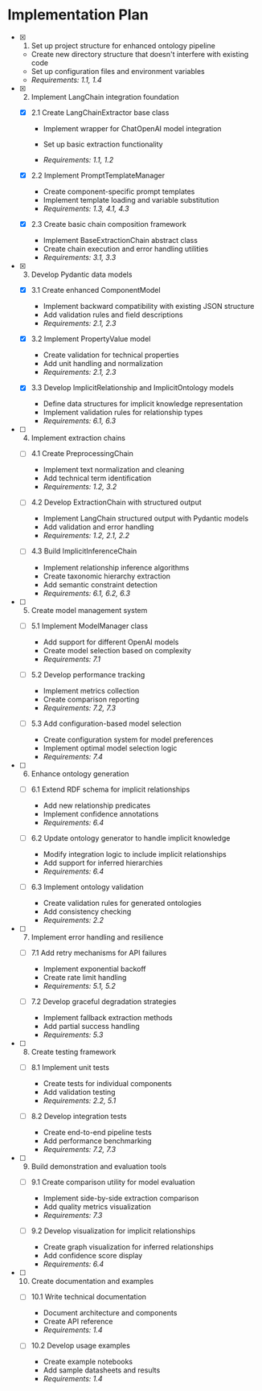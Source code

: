 # Implementation Plan

- [x] 1. Set up project structure for enhanced ontology pipeline





  - Create new directory structure that doesn't interfere with existing code
  - Set up configuration files and environment variables
  - _Requirements: 1.1, 1.4_

- [x] 2. Implement LangChain integration foundation









  - [x] 2.1 Create LangChainExtractor base class


    - Implement wrapper for ChatOpenAI model integration
    - Set up basic extraction functionality


    - _Requirements: 1.1, 1.2_
  
  - [x] 2.2 Implement PromptTemplateManager




    - Create component-specific prompt templates
    - Implement template loading and variable substitution
    - _Requirements: 1.3, 4.1, 4.3_
  
  - [x] 2.3 Create basic chain composition framework


    - Implement BaseExtractionChain abstract class
    - Create chain execution and error handling utilities
    - _Requirements: 3.1, 3.3_

- [x] 3. Develop Pydantic data models




  - [x] 3.1 Create enhanced ComponentModel


    - Implement backward compatibility with existing JSON structure
    - Add validation rules and field descriptions
    - _Requirements: 2.1, 2.3_
  
  - [x] 3.2 Implement PropertyValue model


    - Create validation for technical properties
    - Add unit handling and normalization
    - _Requirements: 2.1, 2.3_
  
  - [x] 3.3 Develop ImplicitRelationship and ImplicitOntology models


    - Define data structures for implicit knowledge representation
    - Implement validation rules for relationship types
    - _Requirements: 6.1, 6.3_

- [ ] 4. Implement extraction chains
  - [ ] 4.1 Create PreprocessingChain
    - Implement text normalization and cleaning
    - Add technical term identification
    - _Requirements: 1.2, 3.2_
  
  - [ ] 4.2 Develop ExtractionChain with structured output
    - Implement LangChain structured output with Pydantic models
    - Add validation and error handling
    - _Requirements: 1.2, 2.1, 2.2_
  
  - [ ] 4.3 Build ImplicitInferenceChain
    - Implement relationship inference algorithms
    - Create taxonomic hierarchy extraction
    - Add semantic constraint detection
    - _Requirements: 6.1, 6.2, 6.3_

- [ ] 5. Create model management system
  - [ ] 5.1 Implement ModelManager class
    - Add support for different OpenAI models
    - Create model selection based on complexity
    - _Requirements: 7.1_
  
  - [ ] 5.2 Develop performance tracking
    - Implement metrics collection
    - Create comparison reporting
    - _Requirements: 7.2, 7.3_
  
  - [ ] 5.3 Add configuration-based model selection
    - Create configuration system for model preferences
    - Implement optimal model selection logic
    - _Requirements: 7.4_

- [ ] 6. Enhance ontology generation
  - [ ] 6.1 Extend RDF schema for implicit relationships
    - Add new relationship predicates
    - Implement confidence annotations
    - _Requirements: 6.4_
  
  - [ ] 6.2 Update ontology generator to handle implicit knowledge
    - Modify integration logic to include implicit relationships
    - Add support for inferred hierarchies
    - _Requirements: 6.4_
  
  - [ ] 6.3 Implement ontology validation
    - Create validation rules for generated ontologies
    - Add consistency checking
    - _Requirements: 2.2_

- [ ] 7. Implement error handling and resilience
  - [ ] 7.1 Add retry mechanisms for API failures
    - Implement exponential backoff
    - Create rate limit handling
    - _Requirements: 5.1, 5.2_
  
  - [ ] 7.2 Develop graceful degradation strategies
    - Implement fallback extraction methods
    - Add partial success handling
    - _Requirements: 5.3_

- [ ] 8. Create testing framework
  - [ ] 8.1 Implement unit tests
    - Create tests for individual components
    - Add validation testing
    - _Requirements: 2.2, 5.1_
  
  - [ ] 8.2 Develop integration tests
    - Create end-to-end pipeline tests
    - Add performance benchmarking
    - _Requirements: 7.2, 7.3_

- [ ] 9. Build demonstration and evaluation tools
  - [ ] 9.1 Create comparison utility for model evaluation
    - Implement side-by-side extraction comparison
    - Add quality metrics visualization
    - _Requirements: 7.3_
  
  - [ ] 9.2 Develop visualization for implicit relationships
    - Create graph visualization for inferred relationships
    - Add confidence score display
    - _Requirements: 6.4_

- [ ] 10. Create documentation and examples
  - [ ] 10.1 Write technical documentation
    - Document architecture and components
    - Create API reference
    - _Requirements: 1.4_
  
  - [ ] 10.2 Develop usage examples
    - Create example notebooks
    - Add sample datasheets and results
    - _Requirements: 1.4_